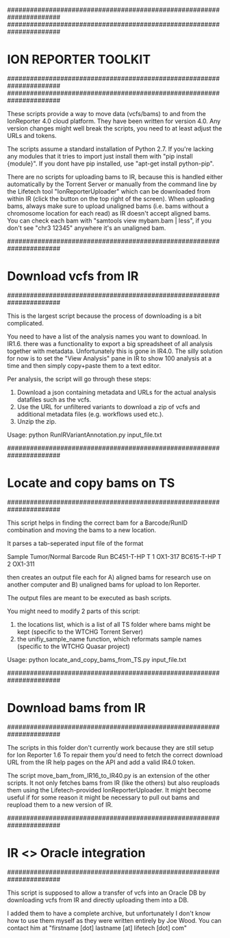 ######################################################################
######################################################################
# ION REPORTER TOOLKIT
######################################################################
######################################################################

These scripts provide a way to move data (vcfs/bams) to and from the IonReporter 4.0 cloud platform. They have been written for version 4.0. Any version changes might well break the scripts, you need to at least adjust the URLs and tokens.

The scripts assume a standard installation of Python 2.7. If you're lacking any modules that it tries to import just install them with
"pip install {module}". If you dont have pip installed, use "apt-get install python-pip".

There are no scripts for uploading bams to IR, because this is handled either automatically by the Torrent Server or manually from the command line by the Lifetech tool "IonReporterUploader" which can be downloaded from within IR (click the button on the top right of the screen). When uploading bams, always make sure to upload unaligned bams (i.e. bams without a chromosome location for each read) as IR doesn't accept aligned bams. You can check each bam with "samtools view mybam.bam | less", if you don't see "chr3 12345" anywhere it's an unaligned bam.

######################################################################
# Download vcfs from IR
######################################################################

This is the largest script because the process of downloading is a bit complicated.

You need to have a list of the analysis names you want to download. In IR1.6. there was a functionality to export a big spreadsheet of all analysis together with metadata. Unfortunately this is gone in IR4.0. The silly solution for now is to set the "View Analysis" pane in IR to show 100 analysis at a time and then simply copy+paste them to a text editor.

Per analysis, the script will go through these steps:
1. Download a json containing metadata and URLs for the actual analysis datafiles such as the vcfs.
2. Use the URL for unfiltered variants to download a zip of vcfs and additional metadata files (e.g. workflows used etc.).
3. Unzip the zip.

Usage: python RunIRVariantAnnotation.py input_file.txt

######################################################################
# Locate and copy bams on TS
######################################################################

This script helps in finding the correct bam for a Barcode/RunID combination and moving the bams to a new location. 

It parses a tab-seperated input file of the format

Sample    Tumor/Normal    Barcode Run
BC451-T-HP	T	    1	    OX1-317
BC615-T-HP	T	    2	    OX1-311

then creates an output file each for
A) aligned bams for research use on another computer and
B) unaligned bams for upload to Ion Reporter.

The output files are meant to be executed as bash scripts.

You might need to modify 2 parts of this script:
1. the locations list, which is a list of all TS folder where bams might be kept (specific to the WTCHG Torrent Server)
2. the unifiy_sample_name function, which reformats sample names (specific to the WTCHG Quasar project)

Usage: python locate_and_copy_bams_from_TS.py input_file.txt

######################################################################
# Download bams from IR
######################################################################

The scripts in this folder don't currently work because they are still setup for Ion Reporter 1.6
To repair them you'd need to fetch the correct download URL from the IR help pages on the API and
add a valid IR4.0 token.

The script move_bam_from_IR16_to_IR40.py is an extension of the other scripts. It not only fetches bams from IR (like the others)
but also reuploads them using the Lifetech-provided IonReporterUploader. It might become useful if for some reason it might be necessary to pull
out bams and reupload them to a new version of IR.

######################################################################
# IR <> Oracle integration
######################################################################

This script is supposed to allow a transfer of vcfs into an Oracle DB by downloading vcfs from IR and directly uploading them into a DB. 

I added them to have a complete archive, but unfortunately I don't know how to use them myself as they were written entirely by Joe Wood.
You can contact him at "firstname [dot] lastname [at] lifetech [dot] com"